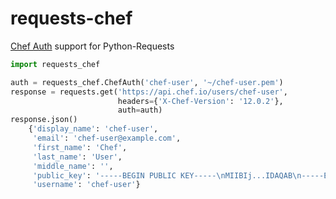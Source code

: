 # requests-chef
[Chef Auth](https://docs.chef.io/auth.html#authentication-headers) support for Python-Requests

```python
import requests_chef

auth = requests_chef.ChefAuth('chef-user', '~/chef-user.pem')
response = requests.get('https://api.chef.io/users/chef-user',
                        headers={'X-Chef-Version': '12.0.2'},
                        auth=auth)
response.json()
    {'display_name': 'chef-user',
     'email': 'chef-user@example.com',
     'first_name': 'Chef',
     'last_name': 'User',
     'middle_name': '',
     'public_key': '-----BEGIN PUBLIC KEY-----\nMIIBIj...IDAQAB\n-----END PUBLIC KEY-----\n',
     'username': 'chef-user'}
```



